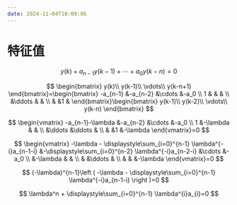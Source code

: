 ```yaml
---
date: 2024-11-04T10:09:06
---
```


# 特征值

$$
y(k) + a_{n-1} y(k-1) + \cdots + a_0 y(k-n) = 0
$$

$$
\begin{bmatrix}
y(k)\\ 
y(k-1)\\
\vdots\\
y(k-n+1)
\end{bmatrix}=\begin{bmatrix}
-a_{n-1} &-a_{n-2} &\cdots  &-a_0 \\
1 & & & \\
&\ddots & & \\
& &1 &
\end{bmatrix}\begin{bmatrix}
y(k-1)\\
y(k-2)\\
\vdots\\
y(k-n)
\end{bmatrix}
$$

$$
\begin{vmatrix}
-a_{n-1}-\lambda &-a_{n-2} &\cdots  &-a_0 \\
1 &-\lambda & & \\
&\ddots &\ddots & \\
& &1 &-\lambda
\end{vmatrix}=0
$$

$$
\begin{vmatrix}
-\lambda - \displaystyle\sum_{i=0}^{n-1} \lambda^{-i}a_{n-1-i} &-\displaystyle\sum_{i=0}^{n-2} \lambda^{-i}a_{n-2-i} &\cdots  &-a_0 \\
 &-\lambda & & \\
& &\ddots & \\
& & &-\lambda
\end{vmatrix}=0
$$

$$
(-\lambda)^{n-1}\left ( -\lambda - \displaystyle\sum_{i=0}^{n-1} \lambda^{-i}a_{n-1-i} \right )=0
$$

$$
\lambda^n + \displaystyle\sum_{i=0}^{n-1} \lambda^{i}a_{i}=0
$$
